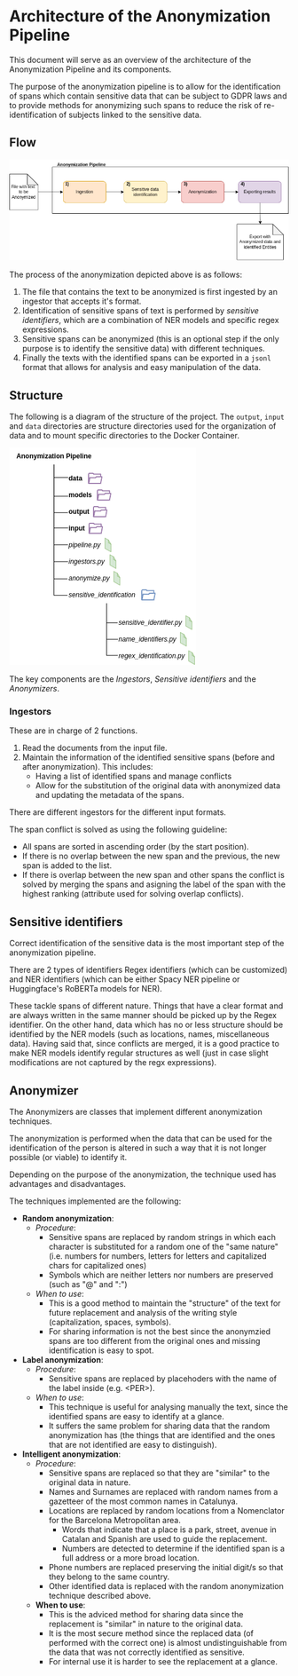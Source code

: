 # Architecture of the Anonymization Pipeline

This document will serve as an overview of the architecture of the Anonymization Pipeline and its components. 

The purpose of the anonymization pipeline is to allow for the identification of spans which contain sensitive data that can be subject to GDPR laws and to provide methods for anonymizing such spans to reduce the risk of re-identification of subjects linked to the sensitive data. 

## Flow

![Flow image](images/anonym_flow.png)

The process of the anonymization depicted above is as follows:
1. The file that contains the text to be anonymized is first ingested by an ingestor that accepts it's format. 
2. Identification of sensitive spans of text is performed by *sensitive identifiers*, which are a combination of NER models and specific regex expressions. 
3. Sensitive spans can be anonymized (this is an optional step if the only purpose is to identify the sensitive data) with different techniques. 
4. Finally the texts with the identified spans can be exported in a  `jsonl` format that allows for analysis and easy manipulation of the data. 

## Structure

The following is a diagram of the structure of the project. 
The `output`, `input` and `data` directories are structure directories used for the organization of data and to mount specific directories to the Docker Container. 

![Structure of the project](images/anonym_structure.png)

The key components are the *Ingestors*, *Sensitive identifiers* and the *Anonymizers*. 

### Ingestors

These are in charge of 2 functions. 
1. Read the documents from the input file. 
2. Maintain the information of the identified sensitive spans (before and after anonymization). This includes:
    - Having a list of identified spans and manage conflicts
    - Allow for the substitution of the original data with anonymized data and updating the metadata of the spans. 

There are different ingestors for the different input formats. 

The span conflict is solved as using the following guideline:
- All spans are sorted in ascending order (by the start position). 
- If there is no overlap between the new span and the previous, the new span is added to the list. 
- If there is overlap between the new span and other spans the conflict is solved by merging the spans and asigning the label of the span with the highest ranking (attribute used for solving overlap conflicts). 

## Sensitive identifiers

Correct identification of the sensitive data is the most important step of the anonymization pipeline. 

There are 2 types of identifiers Regex identifiers (which can be customized) and NER identifiers (which can be either Spacy NER pipeline or Huggingface's RoBERTa models for NER). 

These tackle spans of different nature. Things that have a clear format and are always written in the same manner should be picked up by the Regex identifier. On the other hand, data which has no or less structure should be identified by the NER models (such as locations, names, miscellaneous data). 
Having said that, since conflicts are merged, it is a good practice to make NER models identify regular structures as well (just in case slight modifications are not captured by the regx expressions). 

## Anonymizer

The Anonymizers are classes that implement different anonymization techniques. 

The anonymization is performed when the data that can be used for the identification of the person is altered in such a way that it is not longer possible (or viable) to identify it. 

Depending on the purpose of the anonymization, the technique used has advantages and disadvantages. 

The techniques implemented are the following: 

- **Random anonymization**:  
    - *Procedure*: 
        - Sensitive spans are replaced by random strings in which each character is substituted for a random one of the "same nature" (i.e. numbers for numbers, letters for letters and capitalized chars for capitalized ones)
        - Symbols which are neither letters nor numbers are preserved (such as "@" and ":")
    - *When to use*:
        - This is a good method to maintain the "structure" of the text for future replacement and analysis of the writing style (capitalization, spaces, symbols). 
        - For sharing information is not the best since the anonymzied spans are too different from the original ones and missing identification is easy to spot. 
- **Label anonymization**:
    - *Procedure*:
        - Sensitive spans are replaced by placehoders with the name of the label inside (e.g. \<PER\>). 
    - *When to use*:
        - This technique is useful for analysing manually the text, since the identified spans are easy to identify at a glance. 
        - It suffers the same problem for sharing data that the random anonymization has (the things that are identified and the ones that are not identified are easy to distinguish). 
- **Intelligent anonymization**:
    - *Procedure*:
        - Sensitive spans are replaced so that they are "similar" to the original data in nature. 
        - Names and Surnames are replaced with random names from a gazetteer of the most common names in Catalunya. 
        - Locations are replaced by random locations from a Nomenclator for the Barcelona Metropolitan area. 
            - Words that indicate that a place is a park, street, avenue in Catalan and Spanish are used to guide the replacement. 
            - Numbers are detected to determine if the identified span is a full address or a more broad location. 
        - Phone numbers are replaced preserving the initial digit/s so that they belong to the same country. 
        - Other identified data is replaced with the random anonymization technique described above.
    - **When to use**:
        - This is the adviced method for sharing data since the replacement is "similar" in nature to the original data. 
        - It is the most secure method since the replaced data (of performed with the correct one) is almost undistinguishable from the data that was not correctly identified as sensitive. 
        - For internal use it is harder to see the replacement at a glance.
